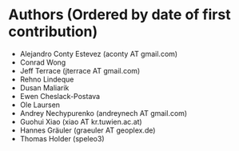 Authors (Ordered by date of first contribution)
===============================================

* Alejandro Conty Estevez (aconty AT gmail.com)
* Conrad Wong
* Jeff Terrace (jterrace AT gmail.com)
* Rehno Lindeque
* Dusan Maliarik
* Ewen Cheslack-Postava
* Ole Laursen
* Andrey Nechypurenko (andreynech AT gmail.com)
* Guohui Xiao (xiao AT kr.tuwien.ac.at)
* Hannes Gräuler (graeuler AT geoplex.de)
* Thomas Holder (speleo3)

